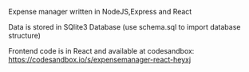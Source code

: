 Expense manager written in NodeJS,Express and React

Data is stored in SQlite3 Database (use schema.sql to import database structure)


Frontend code is in React and available at codesandbox: <a href="https://codesandbox.io/s/expensemanager-react-heyxj">https://codesandbox.io/s/expensemanager-react-heyxj</a>
